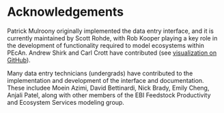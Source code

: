 #  Acknowledgements

Patrick Mulroony originally implemented the data entry interface, and it is currently maintained by Scott Rohde, with Rob Kooper playing a key role in the development of functionality required to model ecosystems within PEcAn. Andrew Shirk and Carl Crott have contributed (see [visualization on GitHub](https://github.com/PecanProject/bety/graphs/contributors)).

Many data entry technicians (undergrads) have contributed to the implementation and development of the interface and documentation. These includee Moein Azimi, David Bettinardi, Nick Brady, Emily Cheng, Anjali Patel, along with other members of the EBI Feedstock Productivity and Ecosystem Services modeling group.

